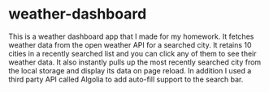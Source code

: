 # weather-dashboard

This is a weather dashboard app that I made for my homework.
It fetches weather data from the open weather API for a searched city.
It retains 10 cities in a recently searched list and you can click any of them
to see their weather data. It also instantly pulls up the most recently searched city
from the local storage and display its data on page reload.
In addition I used a third party API called Algolia to add auto-fill support to the 
search bar.